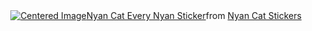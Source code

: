 <div style="display: flex; justify-content: center; align-items: center">
    <a href="#" target="_blank">
        <img src="https://art.ngfiles.com/images/2312000/2312442_arferguson_valley-of-the-sky-castle-pixel-day-2022.gif?f1642970072" alt="Centered Image">
    </a>
    <div class="tenor-gif-embed" data-postid="3678577245769785885" data-share-method="host" data-aspect-ratio="2.18421" data-width="100%"><a href="https://tenor.com/view/nyan-cat-every-nyan-cat-rainbow-scene-gif-3678577245769785885">Nyan Cat Every Nyan Sticker</a>from <a href="https://tenor.com/search/nyan+cat-stickers">Nyan Cat Stickers</a></div> <script type="text/javascript" async src="https://tenor.com/embed.js"></script>
</div>
